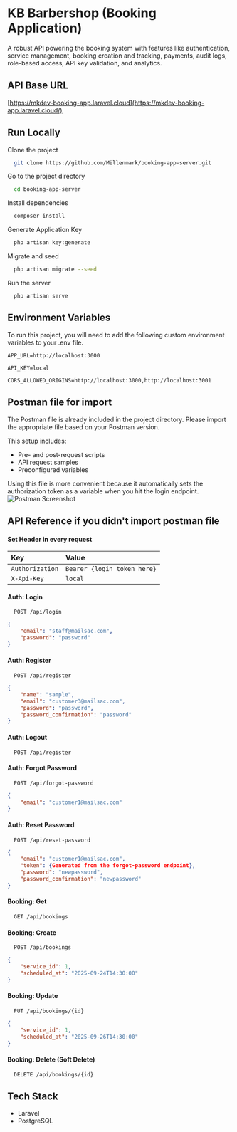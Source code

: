 # KB Barbershop (Booking Application)

A robust API powering the booking system with features like authentication, service management, booking creation and tracking, payments, audit logs, role-based access, API key validation, and analytics.

## API Base URL

[https://mkdev-booking-app.laravel.cloud](https://mkdev-booking-app.laravel.cloud/)

## Run Locally

Clone the project

```bash
  git clone https://github.com/Millenmark/booking-app-server.git
```

Go to the project directory

```bash
  cd booking-app-server
```

Install dependencies

```bash
  composer install
```

Generate Application Key

```bash
  php artisan key:generate
```

Migrate and seed

```bash
  php artisan migrate --seed
```

Run the server

```
  php artisan serve
```

## Environment Variables

To run this project, you will need to add the following custom environment variables to your .env file.

`APP_URL=http://localhost:3000`

`API_KEY=local`

`CORS_ALLOWED_ORIGINS=http://localhost:3000,http://localhost:3001`

## Postman file for import

The Postman file is already included in the project directory. Please import the appropriate file based on your Postman version.

This setup includes:

-   Pre- and post-request scripts
-   API request samples
-   Preconfigured variables

Using this file is more convenient because it automatically sets the authorization token as a variable when you hit the login endpoint.
![Postman Screenshot](https://res.cloudinary.com/dcrkja9f8/image/upload/v1758471984/personal/booking-app/documentation/server_01_pndcpu.png)

## API Reference if you didn't import postman file

#### Set Header in every request

| Key             | Value                       |
| :-------------- | :-------------------------- |
| `Authorization` | `Bearer {login token here}` |
| `X-Api-Key`     | `local`                     |

#### Auth: Login

```http
  POST /api/login
```

```JSON
{
    "email": "staff@mailsac.com",
    "password": "password"
}
```

#### Auth: Register

```http
  POST /api/register
```

```JSON
{
    "name": "sample",
    "email": "customer3@mailsac.com",
    "password": "password",
    "password_confirmation": "password"
}
```

#### Auth: Logout

```http
  POST /api/register
```

#### Auth: Forgot Password

```http
  POST /api/forgot-password
```

```JSON
{
    "email": "customer1@mailsac.com"
}
```

#### Auth: Reset Password

```http
  POST /api/reset-password
```

```JSON
{
    "email": "customer1@mailsac.com",
    "token": {Generated from the forgot-password endpoint},
    "password": "newpassword",
    "password_confirmation": "newpassword"
}
```

#### Booking: Get

```http
  GET /api/bookings
```

#### Booking: Create

```http
  POST /api/bookings
```

```JSON
{
    "service_id": 1,
    "scheduled_at": "2025-09-24T14:30:00"
}
```

#### Booking: Update

```http
  PUT /api/bookings/{id}
```

```JSON
{
    "service_id": 1,
    "scheduled_at": "2025-09-26T14:30:00"
}
```

#### Booking: Delete (Soft Delete)

```http
  DELETE /api/bookings/{id}
```

## Tech Stack

-   Laravel
-   PostgreSQL
